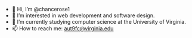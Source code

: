 - 👋 Hi, I’m @chancerose1
- 👀 I’m interested in web development and software design.
- 🌱 I’m currently studying computer science at the University of Virginia.
- 📫 How to reach me: aut9fc@virginia.edu

<!---
chancerose1/chancerose1 is a ✨ special ✨ repository because its `README.md` (this file) appears on your GitHub profile.
You can click the Preview link to take a look at your changes.
--->
